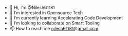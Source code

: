 - 👋 Hi, I’m @Nilesh61181
- 👀 I’m interested in Opensource Tech
- 🌱 I’m currently learning Accelerating Code Development
- 💞️ I’m looking to collaborate on Smart Tooling
- 📫 How to reach me nilesh61181@gmail.com

<!---
Nilesh61181/Nilesh61181 is a ✨ special ✨ repository because its `README.md` (this file) appears on your GitHub profile.
You can click the Preview link to take a look at your changes.
--->
